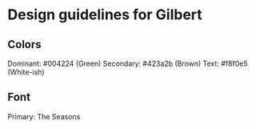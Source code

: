 # Design guidelines for Gilbert

## Colors

Dominant: #004224 (Green)
Secondary: #423a2b (Brown)
Text: #f8f0e5 (White-ish)

## Font

Primary: The Seasons
